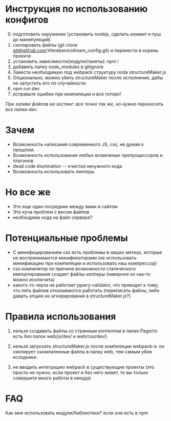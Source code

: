 # Инструкция по использованию конфигов
0) подготовить окружение (установить nodejs, сделать коммит и пуш до манипуляций)
1) скопировать файлы (git clone git@github.com:Vterebenin/dream_config.git) и перенести в корень проекта
2) установить зависимости(модули/пакеты): npm i
3) добавить папку node_modules в gitignore
4) Завести необходимую под webpack структуру node structureMaker.js
5) Опционально, можно убить structureMaker после исполнения, дабы не запустить его по случайности.
6) npm run dev
7) исправьте ошибки при компиляции и все готово!

*При заливе файлов на хостинг:
все точно так же, но нужно переносить все папки dev.*

# Зачем
+ Возможность написания современного JS, css, не думая о прошлом.
+ Возможность использования любых возможных препроцессоров и плагинов
+ dead code elumination -- очистка ненужного кода
+ Возможность использовать линтеры

# Но все же
- Это еще один посредник между вами и сайтом
- Это куча проблем с весом файлов
- необходима нода на файл сервере?

# Потенциальные проблемы 

- С минифицированием css есть проблемы в наших метках, которые не воспринимаются минификаторами (не использовать минификацию при компиляции и использовать наш компрессор)
- css компилятор по причине возможности статического импортирования создает файлы-хелперы (наверное их как-то можно исключить)
- какого-то черта не работает jquery-validator, что приводит к тому, что пять файлов отказываются работать (переписать файлы, либо давать опцию их игнорирования в structureMaker.js?)  

# Правила использования

1. нельзя создавать файлы со странным контентом в папке Page(то есть без папок web/js/dev/ и web/css/dev/)

2. нельзя запускать structureMaker.js после компиляции webpack-а: он скопирует скомпиленные файлы в папку web, тем самым убив исходники.

3. не вводить интеграцию webpack в существующие проекты (это просто не нужно, если проект и без него живет, то вы только совершите много работы в никуда)

# FAQ
Как мне использовать модули/библиотеки?
если они есть в npm 
